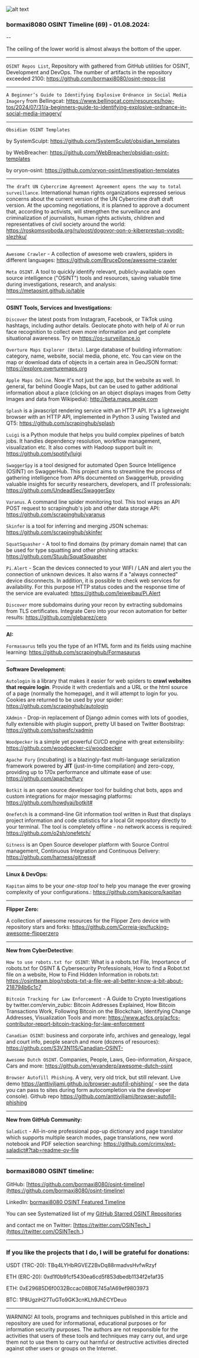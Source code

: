 ![alt text](img/69.jpg)

### bormaxi8080 OSINT Timeline (69) - 01.08.2024:

--

The ceiling of the lower world is almost always the bottom of the upper.

----

```OSINT Repos List```, Repository with gathered from GitHub utilities for OSINT, Development and DevOps. The number of artifacts in the repository exceeded 2100: https://github.com/bormaxi8080/osint-repos-list

----

```A Beginner’s Guide to Identifying Explosive Ordnance in Social Media Imagery``` from Bellingcat: https://www.bellingcat.com/resources/how-tos/2024/07/31/a-beginners-guide-to-identifying-explosive-ordnance-in-social-media-imagery/

----

```Obsidian OSINT Templates```

by SystemSculpt: https://github.com/SystemSculpt/obsidian_templates

by WebBreacher: https://github.com/WebBreacher/obsidian-osint-templates

by oryon-osint: https://github.com/oryon-osint/investigation-templates

----

```The draft UN Cybercrime Agreement Agreement opens the way to total surveillance```. International human rights organizations expressed serious concerns about the current version of the UN Cybercrime draft draft version. At the upcoming negotiations, it is planned to approve a document that, according to activists, will strengthen the surveillance and criminalization of journalists, human rights activists, children and representatives of civil society around the world: https://roskomsvoboda.org/ru/post/dogovor-oon-o-kiberprestup-vvodit-slezhku/

----

```Awesome Crawler``` - A collection of awesome web crawlers, spiders in different languages: https://github.com/BruceDone/awesome-crawler

```Meta OSINT```. A tool to quickly identify relevant, publicly-available open source intelligence ("OSINT") tools and resources, saving valuable time during investigations, research, and analysis: https://metaosint.github.io/table

----

**OSINT Tools, Services and Investigations:**

```Discover``` the latest posts from Instagram, Facebook, or TikTok using hashtags, including author details. Geolocate photo with help of AI or run face recognition to collect even more information and get complete situational awareness. Try on https://os-surveillance.io

```Overture Maps Explorer (Beta)```. Large database of building information: category, name, website, social media, phone, etc. You can view on the map or download data of objects in a certain area in GeoJSON format: https://explore.overturemaps.org

```Apple Maps Online```. Now it's not just the app, but the website as well. In general, far behind Google Maps, but can be used to gather additional information about a place (clicking on an object displays images from Getty Images and data from Wikipedia): http://beta.maps.apple.com

```Splash``` is a javascript rendering service with an HTTP API. It's a lightweight browser with an HTTP API, implemented in Python 3 using Twisted and QT5: https://github.com/scrapinghub/splash

```Luigi``` is a Python module that helps you build complex pipelines of batch jobs. It handles dependency resolution, workflow management, visualization etc. It also comes with Hadoop support built in: https://github.com/spotify/luigi

```SwaggerSpy``` is a tool designed for automated Open Source Intelligence (OSINT) on SwaggerHub. This project aims to streamline the process of gathering intelligence from APIs documented on SwaggerHub, providing valuable insights for security researchers, developers, and IT professionals: https://github.com/UndeadSec/SwaggerSpy

```Varanus```. A command line spider monitoring tool. This tool wraps an API POST request to scrapinghub's job and other data storage API: https://github.com/scrapinghub/varanus

```Skinfer``` is a tool for inferring and merging JSON schemas: https://github.com/scrapinghub/skinfer

```SquatSquasher``` - A tool to find domains (by primary domain name) that can be used for type squatting and other phishing attacks: https://github.com/Stuub/SquatSquasher

```Pi.Alert``` - Scan the devices connected to your WIFI / LAN and alert you the connection of unknown devices. It also warns if a "always connected" device disconnects. In addition, it is possible to check web services for availability. For this purpose HTTP status codes and the response time of the service are evaluated: https://github.com/leiweibau/Pi.Alert

```Discover``` more subdomains during your recon by extracting subdomains from TLS certificates. Integrate Cero into your recon automation for better results: https://github.com/glebarez/cero

----

**AI:**

```Formasaurus``` tells you the type of an HTML form and its fields using machine learning: https://github.com/scrapinghub/Formasaurus

---

**Software Development:**

```Autologin``` is a library that makes it easier for web spiders to **crawl websites that require login**. Provide it with credentials and a URL or the html source of a page (normally the homepage), and it will attempt to login for you. Cookies are returned to be used by your spider: https://github.com/scrapinghub/autologin

```XAdmin``` - Drop-in replacement of Django admin comes with lots of goodies, fully extensible with plugin support, pretty UI based on Twitter Bootstrap: https://github.com/sshwsfc/xadmin

```Woodpecker``` is a simple yet powerful CI/CD engine with great extensibility: https://github.com/woodpecker-ci/woodpecker

```Apache Fury``` (incubating) is a blazingly-fast multi-language serialization framework powered by **JIT** (just-in-time compilation) and zero-copy, providing up to 170x performance and ultimate ease of use: https://github.com/apache/fury

```Botkit``` is an open source developer tool for building chat bots, apps and custom integrations for major messaging platforms: https://github.com/howdyai/botkit#

```Onefetch``` is a command-line Git information tool written in Rust that displays project information and code statistics for a local Git repository directly to your terminal. The tool is completely offline - no network access is required: https://github.com/o2sh/onefetch/

```Gitness``` is an Open Source developer platform with Source Control management, Continuous Integration and Continuous Delivery: https://github.com/harness/gitness#

----

**Linux & DevOps:**

```Kapitan``` aims to be your _one-stop tool_ to help you manage the ever growing complexity of your configurations.: https://github.com/kapicorp/kapitan

----

**Flipper Zero:**

A collection of awesome resources for the Flipper Zero device with repository stars and forks: https://github.com/Correia-jpv/fucking-awesome-flipperzero

----

**New from CyberDetective:**

```How to use robots.txt for OSINT```: What is a robots.txt File, Importance of robots.txt for OSINT & Cybersecurity Professionals, How to find a Robot.txt file on a website, How to Find Hidden Information in robots.txt: https://osintteam.blog/robots-txt-a-file-we-all-better-know-a-bit-about-218794b6c1c7

```Bitcoin Tracking for Law Enforcement``` - A Guide to Crypto Investigations by twitter.com/ervin_zubic: Bitcoin Addresses Explained, How Bitcoin Transactions Work, Following Bitcoin on the Blockchain, Identifying Change Addresses, Visualization Tools and more: https://www.acfcs.org/acfcs-contributor-report-bitcoin-tracking-for-law-enforcement

```Canadian OSINT```: business and corporate info, archives and genealogy, legal and court info, people search and more (dozens of resources): https://github.com/S3V3N11S/Canadian-OSINT-

```Awesome Dutch OSINT```. Companies, People, Laws, Geo-information, Airspace, Cars and more: https://github.com/wvanderp/awesome-dutch-osint

```Browser Autofill Phishing```. A very, very old trick, but still relevant. Live demo https://anttiviljami.github.io/browser-autofill-phishing/ - see the data you can pass to sites during form autocompletion via the developer console). Github repo https://github.com/anttiviljami/browser-autofill-phishing

----

**New from GitHub Community:**

```Saladict``` - All-in-one professional pop-up dictionary and page translator which supports multiple search modes, page translations, new word notebook and PDF selection searching: https://github.com/crimx/ext-saladict#?tab=readme-ov-file

----
### bormaxi8080 OSINT timeline:

GitHub: [https://github.com/bormaxi8080/osint-timeline](https://github.com/bormaxi8080/osint-timeline)

LinkedIn: [bormaxi8080 OSINT Featured Timeline](https://www.linkedin.com/in/osintech/details/featured/)

You can see Systematized list of my [GitHub Starred OSINT Repositories](https://github.com/bormaxi8080/osint-repos-list)

and contact me on Twitter: [https://twitter.com/OSINTech_](https://twitter.com/OSINTech_)

----
### If you like the projects that I do, I will be grateful for donations:

USDT (TRC-20): TBq4LYHbRGVEZ2BvDq88rmadvsHvfwRzyf

ETH (ERC-20): 0xd1f0b91cf5430ea6cd5f853dbedb1134f2e1af35

ETH: 0xE29685D6f0032Bccac08B0E745a1A69ef9803973

BTC: 1P8UgziH27TuGTo9GK3cnKLh9JhECYDeuo

----

WARNING! All tools, programs and techniques published in this article and repository are used for informational, educational purposes or for information security purposes. The authors are not responsible for the activities that users of these tools and techniques may carry out, and urge them not to use them to carry out harmful or destructive activities directed against other users or groups on the Internet.
